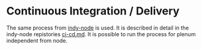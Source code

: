# Continuous Integration / Delivery
The same process from [indy-node](https://github.com/hyperledger/indy-node/tree/main) is used.
It is described in detail in the indy-node repistories [ci-cd.md](https://github.com/hyperledger/indy-node/blob/main/docs/source/ci-cd.md).
It is possible to run the process for plenum independent from node.